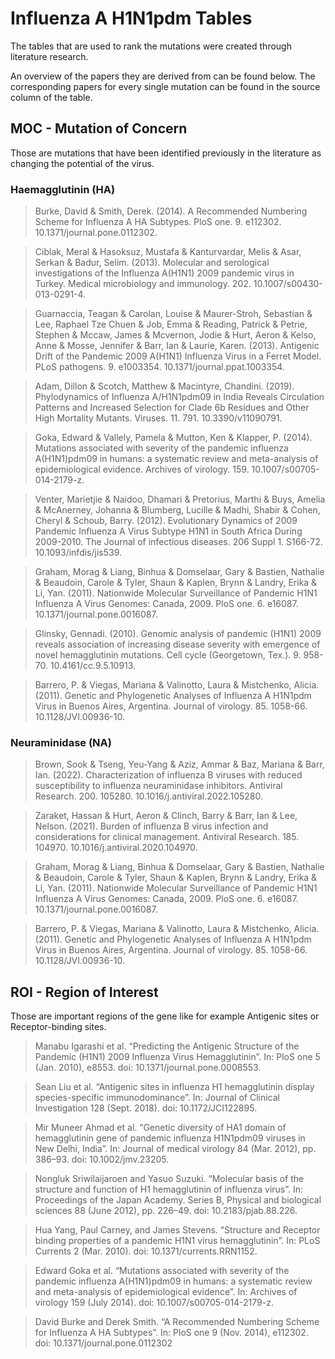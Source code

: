 # Influenza A H1N1pdm Tables

The tables that are used to rank the mutations were created through literature research.

An overview of the papers they are derived from can be found below. The corresponding papers for every single mutation can be found in the source column of the table.


## MOC - Mutation of Concern

Those are mutations that have been identified previously in the literature as changing the potential of the virus. 

### Haemagglutinin (HA)

> Burke, David & Smith, Derek. (2014). A Recommended Numbering Scheme for Influenza A HA Subtypes. PloS one. 9. e112302. 10.1371/journal.pone.0112302. 

> Ciblak, Meral & Hasoksuz, Mustafa & Kanturvardar, Melis & Asar, Serkan & Badur, Selim. (2013). Molecular and serological investigations of the Influenza A(H1N1) 2009 pandemic virus in Turkey. Medical microbiology and immunology. 202. 10.1007/s00430-013-0291-4. 

> Guarnaccia, Teagan & Carolan, Louise & Maurer-Stroh, Sebastian & Lee, Raphael Tze Chuen & Job, Emma & Reading, Patrick & Petrie, Stephen & Mccaw, James & Mcvernon, Jodie & Hurt, Aeron & Kelso, Anne & Mosse, Jennifer & Barr, Ian & Laurie, Karen. (2013). Antigenic Drift of the Pandemic 2009 A(H1N1) Influenza Virus in a Ferret Model. PLoS pathogens. 9. e1003354. 10.1371/journal.ppat.1003354. 

> Adam, Dillon & Scotch, Matthew & Macintyre, Chandini. (2019). Phylodynamics of Influenza A/H1N1pdm09 in India Reveals Circulation Patterns and Increased Selection for Clade 6b Residues and Other High Mortality Mutants. Viruses. 11. 791. 10.3390/v11090791. 

> Goka, Edward & Vallely, Pamela & Mutton, Ken & Klapper, P. (2014). Mutations associated with severity of the pandemic influenza A(H1N1)pdm09 in humans: a systematic review and meta-analysis of epidemiological evidence. Archives of virology. 159. 10.1007/s00705-014-2179-z. 

> Venter, Marietjie & Naidoo, Dhamari & Pretorius, Marthi & Buys, Amelia & McAnerney, Johanna & Blumberg, Lucille & Madhi, Shabir & Cohen, Cheryl & Schoub, Barry. (2012). Evolutionary Dynamics of 2009 Pandemic Influenza A Virus Subtype H1N1 in South Africa During 2009-2010. The Journal of infectious diseases. 206 Suppl 1. S166-72. 10.1093/infdis/jis539. 

> Graham, Morag & Liang, Binhua & Domselaar, Gary & Bastien, Nathalie & Beaudoin, Carole & Tyler, Shaun & Kaplen, Brynn & Landry, Erika & Li, Yan. (2011). Nationwide Molecular Surveillance of Pandemic H1N1 Influenza A Virus Genomes: Canada, 2009. PloS one. 6. e16087. 10.1371/journal.pone.0016087. 

> Glinsky, Gennadi. (2010). Genomic analysis of pandemic (H1N1) 2009 reveals association of increasing disease severity with emergence of novel hemagglutinin mutations. Cell cycle (Georgetown, Tex.). 9. 958-70. 10.4161/cc.9.5.10913. 

> Barrero, P. & Viegas, Mariana & Valinotto, Laura & Mistchenko, Alicia. (2011). Genetic and Phylogenetic Analyses of Influenza A H1N1pdm Virus in Buenos Aires, Argentina. Journal of virology. 85. 1058-66. 10.1128/JVI.00936-10. 

### Neuraminidase (NA)

> Brown, Sook & Tseng, Yeu-Yang & Aziz, Ammar & Baz, Mariana & Barr, Ian. (2022). Characterization of influenza B viruses with reduced susceptibility to influenza neuraminidase inhibitors. Antiviral Research. 200. 105280. 10.1016/j.antiviral.2022.105280. 

> Zaraket, Hassan & Hurt, Aeron & Clinch, Barry & Barr, Ian & Lee, Nelson. (2021). Burden of influenza B virus infection and considerations for clinical management. Antiviral Research. 185. 104970. 10.1016/j.antiviral.2020.104970. 

> Graham, Morag & Liang, Binhua & Domselaar, Gary & Bastien, Nathalie & Beaudoin, Carole & Tyler, Shaun & Kaplen, Brynn & Landry, Erika & Li, Yan. (2011). Nationwide Molecular Surveillance of Pandemic H1N1 Influenza A Virus Genomes: Canada, 2009. PloS one. 6. e16087. 10.1371/journal.pone.0016087. 

> Barrero, P. & Viegas, Mariana & Valinotto, Laura & Mistchenko, Alicia. (2011). Genetic and Phylogenetic Analyses of Influenza A H1N1pdm Virus in Buenos Aires, Argentina. Journal of virology. 85. 1058-66. 10.1128/JVI.00936-10. 


## ROI - Region of Interest

Those are important regions of the gene like for example Antigenic sites or Receptor-binding sites.

> Manabu Igarashi et al. “Predicting the Antigenic Structure of the Pandemic (H1N1) 2009 Influenza Virus Hemagglutinin”. In: PloS one 5 (Jan. 2010), e8553. doi: 10.1371/journal.pone.0008553.

> Sean Liu et al. “Antigenic sites in influenza H1 hemagglutinin display species-specific immunodominance”. In: Journal of Clinical Investigation 128 (Sept. 2018). doi: 10.1172/JCI122895.

> Mir Muneer Ahmad et al. “Genetic diversity of HA1 domain of hemagglutinin gene of pandemic influenza H1N1pdm09 viruses in New Delhi, India”. In: Journal of medical virology 84 (Mar. 2012), pp. 386–93. doi: 10.1002/jmv.23205.

> Nongluk Sriwilaijaroen and Yasuo Suzuki. “Molecular basis of the structure and function of H1 hemagglutinin of influenza virus”. In: Proceedings of the Japan Academy. Series B, Physical and biological sciences 88 (June 2012), pp. 226–49. doi: 10.2183/pjab.88.226.

> Hua Yang, Paul Carney, and James Stevens. “Structure and Receptor binding properties of a pandemic H1N1 virus hemagglutinin”. In: PLoS Currents 2 (Mar. 2010). doi: 10.1371/currents.RRN1152.

> Edward Goka et al. “Mutations associated with severity of the pandemic influenza A(H1N1)pdm09 in humans: a systematic review and meta-analysis of epidemiological evidence”. In: Archives of virology 159 (July 2014). doi: 10.1007/s00705-014-2179-z.

> David Burke and Derek Smith. “A Recommended Numbering Scheme for Influenza A HA Subtypes”. In: PloS one 9 (Nov. 2014), e112302. doi: 10.1371/journal.pone.0112302

